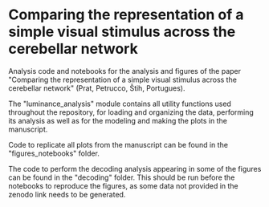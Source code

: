 # Comparing the representation of a simple visual stimulus across the cerebellar network
Analysis code and notebooks for the analysis and figures of the paper "Comparing the representation of a simple visual stimulus across the cerebellar network" (Prat, Petrucco, Štih, Portugues).

The "luminance_analysis" module contains all utility functions used throughout the repository, for loading and organizing the data, performing its analysis as well as for the modeling and making the plots in the manuscript.

Code to replicate all plots from the manuscript can be found in the "figures_notebooks" folder.

The code to perform the decoding analysis appearing in some of the figures can be found in the "decoding" folder. This should be run before the notebooks to reproduce the figures, as some data not provided in the zenodo link needs to be generated. 
